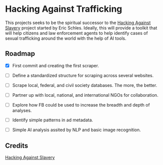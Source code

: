 # Hacking Against Trafficking

This projects seeks to be the spiritual successor to the [Hacking Against Slavery](https://hackingagainstslavery.github.io/) project started by Eric Schles. Ideally, this will provide a toolkit that will help citizens and law enforcement agents to help identify cases of sexual trafficking around the world with the help of AI tools.

## Roadmap

- [x] First commit and creating the first scraper.
- [ ] Define a standardized structure for scraping across several websites.
- [ ] Scrape local, federal, and civil society databases. The more, the better.
- [ ] Partner up with local, national, and international NGOs for collaboration.
- [ ] Explore how FB could be used to increase the breadth and depth of analyses.
- [ ] Identify simple patterns in ad metadata.
- [ ] Simple AI analysis assited by NLP and basic image recognition.


## Credits

[Hacking Against Slavery](https://hackingagainstslavery.github.io/)
